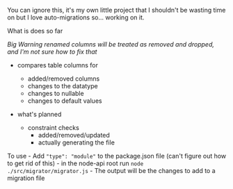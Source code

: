You can ignore this, it's my own little project that I shouldn't be wasting time on
but I love auto-migrations so... working on it. 

What is does so far

*Big Warning renamed columns will be treated as removed and dropped, and I'm not sure how to fix that*

- compares table columns for
	- added/removed columns
	- changes to the datatype
	- changes to nullable
	- changes to default values

- what's planned
	- constraint checks
		- added/removed/updated
		- actually generating the file


To use
	- Add `"type": "module"` to the package.json file (can't figure out how to get rid of this)
	- in the node-api root run `node ./src/migrator/migrator.js`
	- The output will be the changes to add to a migration file